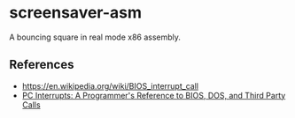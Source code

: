# screensaver-asm

A bouncing square in real mode x86 assembly.

## References

- https://en.wikipedia.org/wiki/BIOS_interrupt_call
- [PC Interrupts: A Programmer's Reference to BIOS, DOS, and Third Party Calls](https://isbnsearch.org/isbn/9780201577976)
